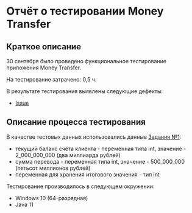 # Отчёт о тестировании Money Transfer

## Краткое описание

30 сентября было проведено функциональное тестирование приложения Money Transfer.

На тестирование затрачено: 0,5 ч.

В результате тестирования выявлены следующие дефекты:
*  [Issue](https://github.com/AlyonaUskova/Money-Transfer/issues/1)

## Описание процесса тестирования

В качестве тестовых данных использовались данные [Задания №1](https://github.com/netology-code/javaqa-homeworks/blob/master/intro/MERGED.md):
* текущий баланс счёта клиента - переменная типа int, значение - 2_000_000_000 (два миллиарда рублей)
* сумма перевода - переменная типа int, значение - 500_000_000 (пятьсот миллионов рублей)
* переменная для хранения итогового значения - тип int

Тестирование производилось в следующем окружении:
* Windows 10 (64-разрядная)
* Java 11
